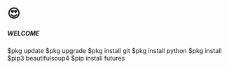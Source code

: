 # 😍
<h5 align="left">WELCOME</h5>



$pkg update
$pkg upgrade
$pkg install git
$pkg install python
$pkg install
$pip3 beautifulsoup4
$pip install futures
